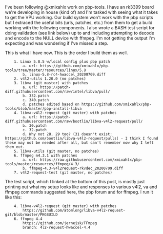  I've been following @xmixahlx work on pbp-tools.  I have an rk3399 board we're developing in house (kind of) and I'm tasked with seeing what it takes to get the VPU working.  Our build system won't work with the pbp scripts but I extraced the useful bits (urls, patches, etc.) from them to get a build working with the following components.  I also wrote a BASH test script for doing validation (see link below) up to and including attempting to decode and encode to the NULL device with ffmpeg.  I'm not getting the output I'm expecting and was wondering if I've missed a step.

 

This is what I have now.  This is the order I build them as well.

        1. Linux 5.8.5 w/local config plus pbp patch
            a. url: https://github.com/xmixahlx/pbp-tools/tree/master/resources/linux/5.8
            b. linux-5.8-rc4-hwaccel_20200709.diff
        2. v4l2-utils 1.20.0 (no patches)
        3. libva (git master) with patches
            a. url: https://patch-diff.githubusercontent.com/raw/intel/libva/pull/
            b. 332.patch
            c. 340.patch
            d. patches edited based on https://github.com/xmixahlx/pbp-tools/blob/master/pbp-install-libva
        4. libva-v4l2-request (git master) with patches
            a. url: https://patch-diff.githubusercontent.com/raw/bootlin/libva-v4l2-request/pull/
            b. 30.patch
            c. 32.patch
            d. Why not 28, 29 too? (31 doesn't exist: https://github.com/bootlin/libva-v4l2-request/pulls) - I think I found these may not be needed after all, but can't remember now why I left them out.
        5. libva-utils (git master, no patches)
        6. ffmpeg n4.3.1 with patches
            a. url: https://raw.githubusercontent.com/xmixahlx/pbp-tools/master/resources/ffmpeg/4.3/
            b. ffmpeg-4.3-v4l2request-rkvdec_20200709.diff
        7. v4l2-request-test (git master, no patches)
 

The test script, which I linked at the bottom of this post, is mostly just printing out what my setup looks like and responses to various v4l2, va and ffmpeg commands suggested here, the pbp forum and for ffmpeg.  I run it like this: 


        4. libva-v4l2-request (git master) with patches
            https://github.com/atomlong/libva-v4l2-request-git/blob/master/PKGBUILD
        6. ffmpeg 4.4
            https://github.com/jernejsk/FFmpeg
            branch: 4l2-request-hwaccel-4.4

